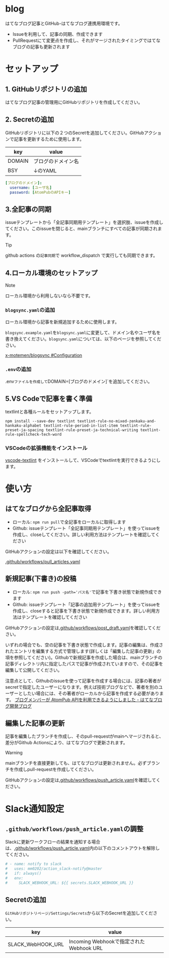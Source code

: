 # blog

はてなブログ記事とGitHub-はてなブログ連携用環境です。

- Issueを利用して、記事の同期、作成できます
- PullRequestにて変更点を作成し、それがマージされたタイミングではてなブログの記事も更新されます

# セットアップ

## 1. GitHubリポジトリの追加

はてなブログ記事の管理用にGitHubリポジトリを作成してください。

## 2. Secretの追加

GitHubリポジトリに以下の２つのSecretを追加してください。GitHubアクションで記事を更新するために使用します。

| key | value |
| - | - |
| DOMAIN | ブログのドメイン名 |
| BSY | ↓のYAML |

```yaml
[ブログのドメイン]:
  username: [ユーザ名]
  password: [AtomPubのAPIキー]
```

## 3.全記事の同期

issueテンプレートから「全記事同期用テンプレート」を選択肢、issueを作成してください。このissueを閉じると、mainブランチにすべての記事が同期されます。

> [!TIP]
> github actions の`記事同期`で workflow_dispatch で実行しても同期できます。

## 4.ローカル環境のセットアップ

> [!NOTE]
> ローカル環境から利用しないなら不要です。

### `blogsync.yaml`の追加

ローカル環境から記事を新規追加するために使用します。

`blogsync.example.yaml`を`blogsync.yaml`に変更して、ドメイン名やユーザ名を書き換えてください。`blogsync.yaml`については、以下のページを参照してください。

[x-motemen/blogsync #Configuration](https://github.com/x-motemen/blogsync#configuration)

### `.env`の追加

.env`ファイルを作成して`DOMAIN=[ブログのドメイン]`を追加してください。

## 5.VS Codeで記事を書く準備

textlintと各種ルールをセットアップします。

```shell
npm install --save-dev textlint textlint-rule-no-mixed-zenkaku-and-hankaku-alphabet textlint-rule-period-in-list-item textlint-rule-preset-ja-spacing textlint-rule-preset-ja-technical-writing textlint-rule-spellcheck-tech-word
```

### VSCodeの拡張機能をインストール

[vscode-textlint](https://marketplace.visualstudio.com/items?itemName=taichi.vscode-textlint) をインストールして、VSCodeでtextlintを実行できるようにします。

# 使い方

## はてなブログから全記事取得

- ローカル: `npm run pull`で全記事をローカルに取得します
- Github: issueテンプレート「全記事同期用テンプレート」を使ってissueを作成し、closeしてください。詳しい利用方法はテンプレートを確認してください

GitHubアクションの設定は以下を確認してください。

[.github/workflows/pull_articles.yaml](.github/workflows/pull_articles.yaml)

## 新規記事(下書き)の投稿

- ローカル: `npm run push -path='パス名'`で記事を下書き状態で新規作成できます
- Github: issueテンプレート「記事の追加用テンプレート」を使ってissueを作成し、closeすると記事を下書き状態で新規作成できます。詳しい利用方法はテンプレートを確認してください

GitHubアクションの設定は[.github/workflows/post_draft.yaml](.github/workflows/post_draft.yaml)を確認してください。

いずれの場合でも、空の記事を下書き状態で作成します。記事の編集は、作成されたエントリを編集する方式で管理します(詳しくは「編集した記事の更新」の項を参照してください)。Githubで新規記事を作成した場合は、mainブランチの記事ディレクトリ内に指定したパスで記事が作成されていますので、その記事を編集して公開してください。

注意点として、Githubのissueを使って記事を作成する場合には、記事の著者がsecretで指定したユーザーになります。例えば技術ブログなどで、著者を別のユーザーとしたい場合には、その著者がローカルから記事を作成する必要があります。
[ブログメンバーが AtomPub APIを利用できるようにしました - はてなブログ開発ブログ](https://staff.hatenablog.com/entry/2022/06/17/110608)


## 編集した記事の更新

記事を編集したブランチを作成し、そのpull-requestがmainへマージされると、差分がGithub Actionsにより、はてなブログで更新されます。

> [!WARNING]
> mainブランチを直接更新しても、はてなブログは更新されません。必ずブランチを作成しpull-requestを作成してください。

GitHubアクションの設定は[.github/workflows/push_article.yaml](.github/workflows/push_article.yaml)を確認してください。

# Slack通知設定

## `.github/workflows/push_article.yaml`の調整

Slackに更新ワークフローの結果を通知する場合は、[.github/workflows/push_article.yaml](.github/workflows/push_article.yaml)内の以下のコメントアウトを解除してください。

```yaml
# - name: notify to slack
#   uses: mm0202/action_slack-notify@master
#   if: always()
#   env:
#     SLACK_WEBHOOK_URL: ${{ secrets.SLACK_WEBHOOK_URL }}
```

## Secretの追加

`GitHubリポジトリページ/Settings/Secrets`から以下のSecretを追加してください。

| key | value |
| - | - |
| SLACK_WebHOOK_URL | Incoming Webhookで指定されたWebhook URL |
